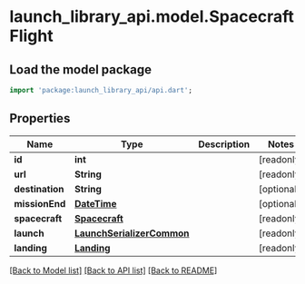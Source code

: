 # launch_library_api.model.SpacecraftFlight

## Load the model package
```dart
import 'package:launch_library_api/api.dart';
```

## Properties
Name | Type | Description | Notes
------------ | ------------- | ------------- | -------------
**id** | **int** |  | [readonly] 
**url** | **String** |  | [readonly] 
**destination** | **String** |  | [optional] 
**missionEnd** | [**DateTime**](DateTime.md) |  | [optional] 
**spacecraft** | [**Spacecraft**](Spacecraft.md) |  | [readonly] 
**launch** | [**LaunchSerializerCommon**](LaunchSerializerCommon.md) |  | [readonly] 
**landing** | [**Landing**](Landing.md) |  | [readonly] 

[[Back to Model list]](../README.md#documentation-for-models) [[Back to API list]](../README.md#documentation-for-api-endpoints) [[Back to README]](../README.md)


